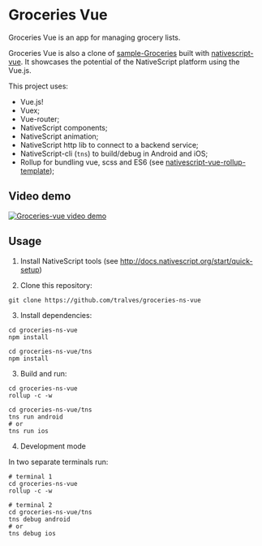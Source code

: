 # Groceries Vue

Groceries Vue is an app for managing grocery lists.

Groceries Vue  is also a clone of [sample-Groceries](https://github.com/NativeScript/sample-Groceries)
built with [nativescript-vue](https://github.com/rigor789/nativescript-vue). It
showcases the potential of the NativeScript platform using the Vue.js.

This project uses:

- Vue.js!
- Vuex;
- Vue-router;
- NativeScript components;
- NativeScript animation;
- NativeScript http lib to connect to a backend service;
- NativeScript-cli (`tns`) to build/debug in Android and iOS;
- Rollup for bundling vue, scss and ES6 (see [nativescript-vue-rollup-template](https://github.com/tralves/nativescript-vue-rollup-template));

## Video demo

[![Groceries-vue video demo](https://img.youtube.com/vi/4CdLCR_sYPc/0.jpg)](https://www.youtube.com/watch?v=4CdLCR_sYPc)
## Usage

1. Install NativeScript tools (see http://docs.nativescript.org/start/quick-setup)

2. Clone this repository:
```
git clone https://github.com/tralves/groceries-ns-vue
```

3. Install dependencies:

```
cd groceries-ns-vue
npm install

cd groceries-ns-vue/tns
npm install
```

3. Build and run:

```
cd groceries-ns-vue
rollup -c -w

cd groceries-ns-vue/tns
tns run android
# or
tns run ios
```

4. Development mode

In two separate terminals run:
```
# terminal 1
cd groceries-ns-vue
rollup -c -w

# terminal 2
cd groceries-ns-vue/tns
tns debug android
# or
tns debug ios
```
